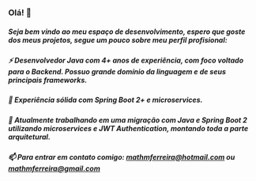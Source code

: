 ### Olá! 👋
##### Seja bem vindo ao meu espaço de desenvolvimento, espero que goste dos meus projetos, segue um pouco sobre meu perfil profisional:

##### ⚡ Desenvolvedor Java com 4+ anos de experiência, com foco voltado para o Backend. Possuo grande domínio da linguagem e de seus principais frameworks.
##### 💬 Experiência sólida com Spring Boot 2+ e microservices.
##### 🔭 Atualmente trabalhando em uma migração com Java e Spring Boot 2 utilizando microservices e JWT Authentication, montando toda a parte arquitetural.
##### 📫 Para entrar em contato comigo: mathmferreira@hotmail.com ou mathmferreira@gmail.com

<!--
**mathmferreira/mathmferreira** is a ✨ _special_ ✨ repository because its `README.md` (this file) appears on your GitHub profile.

Here are some ideas to get you started:

- 🔭 I’m currently working on ...
- 🌱 I’m currently learning ...
- 👯 I’m looking to collaborate on ...
- 🤔 I’m looking for help with ...
- 💬 Ask me about ...
- 📫 How to reach me: ...
- 😄 Pronouns: ...
- ⚡ Fun fact: ...
-->
